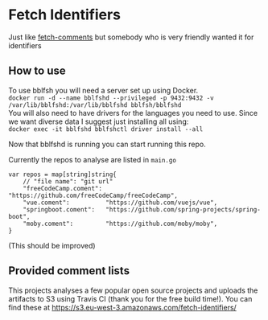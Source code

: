Fetch Identifiers
==============

Just like [fetch-comments](https://github.com/meyskens/fetch-comments) but somebody who is very friendly wanted it for identifiers

## How to use
To use bblfsh you will need a server set up using Docker.  
`docker run -d --name bblfshd --privileged -p 9432:9432 -v /var/lib/bblfshd:/var/lib/bblfshd bblfsh/bblfshd`  
You will also need to have drivers for the languages you need to use. Since we want diverse data I suggest just installing all using:  
`docker exec -it bblfshd bblfshctl driver install --all`  

Now that bblfshd is running you can start running this repo. 

Currently the repos to analyse are listed in `main.go`
```
var repos = map[string]string{
	// "file name": "git url"
	"freeCodeCamp.coment": "https://github.com/freeCodeCamp/freeCodeCamp",
	"vue.coment":          "https://github.com/vuejs/vue",
	"springboot.coment":   "https://github.com/spring-projects/spring-boot",
	"moby.coment":         "https://github.com/moby/moby",
}
```
(This should be improved)

## Provided comment lists
This projects analyses a few popular open source projects and uploads the artifacts to S3 using Travis CI (thank you for the free build time!). You can find these at https://s3.eu-west-3.amazonaws.com/fetch-identifiers/
